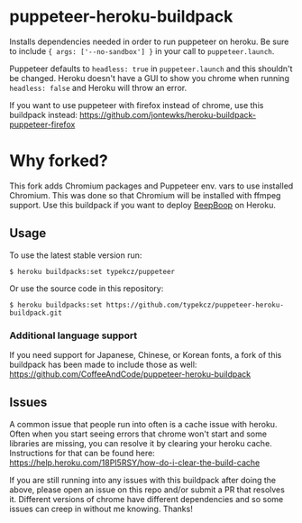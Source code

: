 # puppeteer-heroku-buildpack

Installs dependencies needed in order to run puppeteer on heroku. Be sure to include `{ args: ['--no-sandbox'] }` in your call to `puppeteer.launch`. 

Puppeteer defaults to `headless: true` in `puppeteer.launch` and this shouldn't be changed. Heroku doesn't have a GUI to show you chrome when running `headless: false` and Heroku will throw an error.

If you want to use puppeteer with firefox instead of chrome, use this buildpack instead: https://github.com/jontewks/heroku-buildpack-puppeteer-firefox

# Why forked?
This fork adds Chromium packages and Puppeteer env. vars to use installed Chromium. This was done so that Chromium will be installed with ffmpeg support. Use this buildpack if you want to deploy [BeepBoop](https://github.com/typekcz/beepboop-steam) on Heroku.

## Usage

To use the latest stable version run:

```sh-session
$ heroku buildpacks:set typekcz/puppeteer
```

Or use the source code in this repository:

```sh-session
$ heroku buildpacks:set https://github.com/typekcz/puppeteer-heroku-buildpack.git
```

### Additional language support
If you need support for Japanese, Chinese, or Korean fonts, a fork of this buildpack has been made to include those as well: https://github.com/CoffeeAndCode/puppeteer-heroku-buildpack

## Issues

A common issue that people run into often is a cache issue with heroku. Often when you start seeing errors that chrome won't start and some libraries are missing, you can resolve it by clearing your heroku cache. Instructions for that can be found here: https://help.heroku.com/18PI5RSY/how-do-i-clear-the-build-cache

If you are still running into any issues with this buildpack after doing the above, please open an issue on this repo and/or submit a PR that resolves it. Different versions of chrome have different dependencies and so some issues can creep in without me knowing. Thanks!
